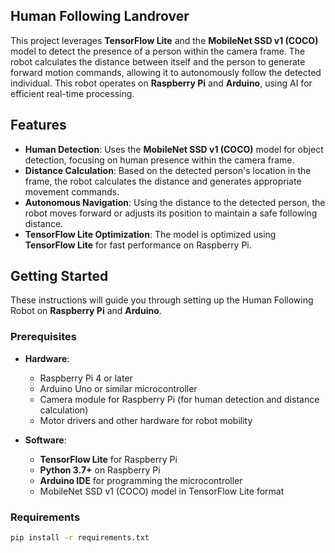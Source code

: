 ## Human Following Landrover
This project leverages **TensorFlow Lite** and the **MobileNet SSD v1 (COCO)** model to detect the presence of a person within the camera frame. The robot calculates the distance between itself and the person to generate forward motion commands, allowing it to autonomously follow the detected individual. This robot operates on **Raspberry Pi** and **Arduino**, using AI for efficient real-time processing.

## Features

- **Human Detection**: Uses the **MobileNet SSD v1 (COCO)** model for object detection, focusing on human presence within the camera frame.
- **Distance Calculation**: Based on the detected person's location in the frame, the robot calculates the distance and generates appropriate movement commands.
- **Autonomous Navigation**: Using the distance to the detected person, the robot moves forward or adjusts its position to maintain a safe following distance.
- **TensorFlow Lite Optimization**: The model is optimized using **TensorFlow Lite** for fast performance on Raspberry Pi.

## Getting Started

These instructions will guide you through setting up the Human Following Robot on **Raspberry Pi** and **Arduino**.

### Prerequisites

- **Hardware**:
  - Raspberry Pi 4 or later
  - Arduino Uno or similar microcontroller
  - Camera module for Raspberry Pi (for human detection and distance calculation)
  - Motor drivers and other hardware for robot mobility
  
- **Software**:
  - **TensorFlow Lite** for Raspberry Pi
  - **Python 3.7+** on Raspberry Pi
  - **Arduino IDE** for programming the microcontroller
  - MobileNet SSD v1 (COCO) model in TensorFlow Lite format

### Requirements
```bash
pip install -r requirements.txt
```

